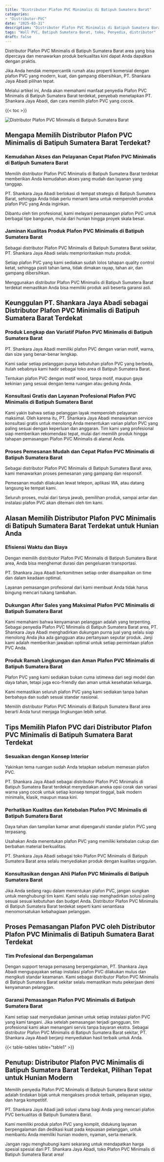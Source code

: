 ```yaml
---
title: "Distributor Plafon PVC Minimalis di Batipuh Sumatera Barat"
categories: 
- "Distributor-PVC"
date: "2025-03-31"
description: "Distributor Plafon PVC Minimalis di Batipuh Sumatera Barat bagi rumah, office, serta gerai. Material berkualitas, beragam motif, pilihan warna modern, dengan layanan pemasangan dikerjakan oleh tim profesional dan jaminan resmi!|Layanan penyediaan Plafon PVC Minimalis di Batipuh Sumatera Barat bagi keperluan hunian, office, atau toko, beserta material unggulan dan penempatan oleh teknisi berpengalaman serta kepastian resmi.|Alternatif Plafon PVC Minimalis di Batipuh Sumatera Barat yang terbukti bagi rumah, office, dan toko, bersama material unggulan dan pemasangan ditangani oleh tenaga ahli ahli dan kepastian resmi.|Distribusi Plafon PVC Minimalis di Batipuh Sumatera Barat bagi tempat tinggal, perkantoran, dan toko, beserta panel unggulan dan penempatan oleh tim ahli, dilengkapi beserta jaminan resmi.}"
tags: "Wall PVC, Batipuh Sumatera Barat, toko, Penyedia, distributor"
draft: false
---
```


Distributor Plafon PVC Minimalis di Batipuh Sumatera Barat area yang bisa dipercaya dan menawarkan produk berkualitas kini dapat Anda dapatkan dengan praktis.

Jika Anda hendak mempercantik rumah atau properti komersial dengan plafon PVC yang modern, kuat, dan gampang dibersihkan, PT. Shankara Jaya Abadi pilihan tepat.

Melalui artikel ini, Anda akan memahami manfaat penyedia Plafon PVC Minimalis di Batipuh Sumatera Barat terdekat, penyebab menetapkan PT. Shankara Jaya Abadi, dan cara memilih plafon PVC yang cocok.

{{< toc >}}

![Distributor Plafon PVC Minimalis di Batipuh Sumatera Barat](/images/Distributor-PVC/Distributor-Plafon-PVC-Minimalis-di-Batipuh-Sumatera-Barat.png)


## Mengapa Memilih Distributor Plafon PVC Minimalis di Batipuh Sumatera Barat Terdekat?

### Kemudahan Akses dan Pelayanan Cepat Plafon PVC Minimalis di Batipuh Sumatera Barat

Memilih distributor Plafon PVC Minimalis di Batipuh Sumatera Barat terdekat memberikan Anda kemudahan akses yang mudah dan layanan yang tanggap.

PT. Shankara Jaya Abadi berlokasi di tempat strategis di Batipuh Sumatera Barat, sehingga Anda tidak perlu menanti lama untuk memperoleh produk plafon PVC yang Anda inginkan.

Dibantu oleh tim profesional, kami melayani pemasangan plafon PVC untuk berbagai tipe bangunan, mulai dari hunian hingga proyek skala besar.

### Jaminan Kualitas Produk Plafon PVC Minimalis di Batipuh Sumatera Barat

Sebagai distributor Plafon PVC Minimalis di Batipuh Sumatera Barat sekitar, PT. Shankara Jaya Abadi selalu memprioritaskan mutu produk.

Setiap plafon PVC yang kami sediakan sudah lolos tahapan quality control ketat, sehingga pasti tahan lama, tidak dimakan rayap, tahan air, dan gampang dibersihkan.

Menggunakan distributor Plafon PVC Minimalis di Batipuh Sumatera Barat terdekat memastikan Anda bisa memiliki produk asli beserta garansi asli.

## Keunggulan PT. Shankara Jaya Abadi sebagai Distributor Plafon PVC Minimalis di Batipuh Sumatera Barat Terdekat

### Produk Lengkap dan Variatif Plafon PVC Minimalis di Batipuh Sumatera Barat

PT. Shankara Jaya Abadi memiliki plafon PVC dengan varian motif, warna, dan size yang benar-benar lengkap.

Kami sadar setiap pelanggan punya kebutuhan plafon PVC yang berbeda, itulah sebabnya kami hadir sebagai toko area di Batipuh Sumatera Barat.

Tentukan plafon PVC dengan motif wood, tanpa motif, maupun gaya kekinian yang sesuai dengan tema ruangan atau gedung Anda.

### Konsultasi Gratis dan Layanan Profesional Plafon PVC Minimalis di Batipuh Sumatera Barat

Kami yakin bahwa setiap pelanggan layak memperoleh pelayanan maksimal. Oleh karena itu, PT. Shankara Jaya Abadi menawarkan service konsultasi gratis untuk menolong Anda menentukan varian plafon PVC yang paling sesuai dengan keperluan dan anggaran. Tim kami yang profesional siap memberikan rekomendasi tepat, mulai dari memilih produk hingga tahapan pemasangan Plafon PVC Minimalis di alamat Anda.

### Proses Pemesanan Mudah dan Cepat Plafon PVC Minimalis di Batipuh Sumatera Barat

Sebagai distributor Plafon PVC Minimalis di Batipuh Sumatera Barat area, kami menawarkan proses pemesanan yang gampang dan responsif.

Pemesanan mudah dilakukan lewat telepon, aplikasi WA, atau datang langsung ke tempat kami.

Seluruh proses, mulai dari tanya jawab, pemilihan produk, sampai antar dan instalasi plafon PVC akan ditemani oleh tim kami.

## Alasan Memilih Distributor Plafon PVC Minimalis di Batipuh Sumatera Barat Terdekat untuk Hunian Anda

### Efisiensi Waktu dan Biaya

Dengan memilih distributor Plafon PVC Minimalis di Batipuh Sumatera Barat area, Anda bisa menghemat durasi dan pengeluaran transportasi.

PT. Shankara Jaya Abadi berkomitmen setiap order disampaikan on time dan dalam keadaan optimal.

Layanan pemasangan profesional dari kami membuat Anda tidak harus bingung mencari tukang tambahan.

### Dukungan After Sales yang Maksimal Plafon PVC Minimalis di Batipuh Sumatera Barat

Kami memahami bahwa kenyamanan pelanggan adalah yang terpenting. Sebagai penyedia Plafon PVC Minimalis di Batipuh Sumatera Barat area, PT. Shankara Jaya Abadi menghadirkan dukungan purna jual yang selalu siap menolong Anda jika ada gangguan atau pertanyaan seputar produk. Janji kami adalah memberikan jawaban optimal untuk setiap permintaan plafon PVC Anda.

### Produk Ramah Lingkungan dan Aman Plafon PVC Minimalis di Batipuh Sumatera Barat

Plafon PVC yang kami sediakan bukan cuma istimewa dari segi model dan daya tahan, tetapi juga eco-friendly dan aman untuk kesehatan keluarga.

Kami memastikan seluruh plafon PVC yang kami sediakan tanpa bahan berbahaya dan sudah sesuai standar nasional.

Memilih distributor Plafon PVC Minimalis di Batipuh Sumatera Barat area berarti Anda turut menjaga lingkungan lebih sehat.

## Tips Memilih Plafon PVC dari Distributor Plafon PVC Minimalis di Batipuh Sumatera Barat Terdekat

### Sesuaikan dengan Konsep Interior

Yakinkan tema ruangan sudah Anda tetapkan sebelum memesan plafon PVC.

PT. Shankara Jaya Abadi sebagai distributor Plafon PVC Minimalis di Batipuh Sumatera Barat terdekat menyediakan aneka opsi corak dan variasi warna yang cocok untuk setiap konsep tempat tinggal, baik modern minimalis, klasik, maupun masa kini.

### Perhatikan Kualitas dan Ketebalan Plafon PVC Minimalis di Batipuh Sumatera Barat

Daya tahan dan tampilan kamar amat dipengaruhi standar plafon PVC yang terpasang.

Usahakan Anda menentukan plafon PVC yang memiliki ketebalan cukup dan berbahan material berkualitas.

PT. Shankara Jaya Abadi sebagai toko Plafon PVC Minimalis di Batipuh Sumatera Barat area selalu menyediakan produk dengan kualitas unggulan.

### Konsultasikan dengan Ahli Plafon PVC Minimalis di Batipuh Sumatera Barat

Jika Anda sedang ragu dalam menentukan plafon PVC, jangan sungkan untuk menghubungi tim kami. Kami selalu siap menghadirkan solusi paling sesuai sesuai kebutuhan dan budget Anda. Distributor Plafon PVC Minimalis di Batipuh Sumatera Barat terdekat seperti kami senantiasa menomorsatukan kebahagiaan pelanggan.

## Proses Pemasangan Plafon PVC oleh Distributor Plafon PVC Minimalis di Batipuh Sumatera Barat Terdekat

### Tim Profesional dan Berpengalaman

Dengan support tenaga pemasang berpengalaman, PT. Shankara Jaya Abadi mengupayakan setiap instalasi plafon PVC dilakukan mulus dan mengikuti standar keamanan. Kami sebagai distributor Plafon PVC Minimalis di Batipuh Sumatera Barat sekitar selalu memastikan mutu pekerjaan demi kenyamanan pelanggan.

### Garansi Pemasangan Plafon PVC Minimalis di Batipuh Sumatera Barat

Kami setiap saat menyediakan jaminan untuk setiap instalasi plafon PVC yang kami tangani. Jika setelah pemasangan terjadi gangguan, tim profesional kami akan menangani servis tanpa bayaran ekstra. Sebagai distributor Plafon PVC Minimalis di Batipuh Sumatera Barat sekitar, PT. Shankara Jaya Abadi berjanji menyediakan hasil terbaik untuk Anda.

{{< table-tables table="table1" >}}

## Penutup: Distributor Plafon PVC Minimalis di Batipuh Sumatera Barat Terdekat, Pilihan Tepat untuk Hunian Modern

Memilih penyedia Plafon PVC Minimalis di Batipuh Sumatera Barat sekitar adalah tindakan bijak untuk mengakses produk terbaik, pelayanan sigap, dan harga kompetitif.

PT. Shankara Jaya Abadi jadi solusi utama bagi Anda yang mencari plafon PVC berkualitas di Batipuh Sumatera Barat.

Kami memiliki produk plafon PVC yang komplit, didukung layanan berpengalaman dan dedikasi kuat pada kepuasan pelanggan, untuk membantu Anda memiliki hunian modern, nyaman, serta menarik.

Jangan ragu menghubungi kami sekarang untuk mendapatkan harga spesial spesial dari PT. Shankara Jaya Abadi, toko Plafon PVC Minimalis di Batipuh Sumatera Barat area!